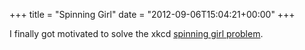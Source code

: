 +++
title = "Spinning Girl"
date = "2012-09-06T15:04:21+00:00"
+++

I finally got motivated to solve the xkcd <a href="/sites/default/files/solutions/XKCD162-AngularMomentum.pdf">spinning girl problem</a>.
			